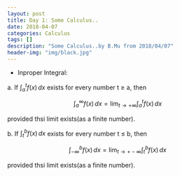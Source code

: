 ```yaml
---
layout: post
title: Day 1: Some Calculus..
date: 2018-04-07
categories: Calculus
tags: []
description: "Some Calculus..by B.Mu from 2018/04/07"
header-img: "img/black.jpg"
---
```

- Inproper Integral:

a. If $\displaystyle{\int_{a}^{t} f(x) \,dx}$ exists for
every number t $\ge$ a, then

$$\int_{a}^{\infty} f(x) \,dx = \displaystyle{\lim_{t \to+\infty}\int_{a}^{t} f(x) \,dx}$$

provided thsi limit exists(as a finite number).

b. If $\displaystyle{\int_{t}^{b} f(x) \,dx}$ exists for
every number t $\le$ b, then

$$\int_{-\infty}^{b} f(x) \,dx = \displaystyle{\lim_{t \to+-\infty}\int_{t}^{b} f(x) \,dx}$$

provided thsi limit exists(as a finite number).